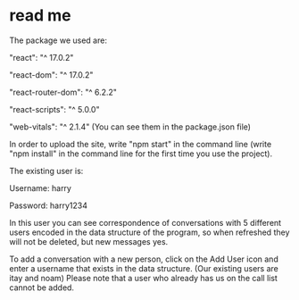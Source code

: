 
# read me

The package we used are:

"react": "^ 17.0.2"

"react-dom": "^ 17.0.2"

"react-router-dom": "^ 6.2.2"

"react-scripts": "^ 5.0.0"

"web-vitals": "^ 2.1.4"
(You can see them in the package.json file)

In order to upload the site, write "npm start" in the command line (write "npm install" in the command line for the first time you use the project).

The existing user is:

Username: harry

Password: harry1234

In this user you can see correspondence of conversations with 5 different users encoded in the data structure of the program, so when refreshed they will not be deleted, but new messages yes.

To add a conversation with a new person, click on the Add User icon and enter a username that exists in the data structure. (Our existing users are itay and noam) Please note that a user who already has us on the call list cannot be added.
